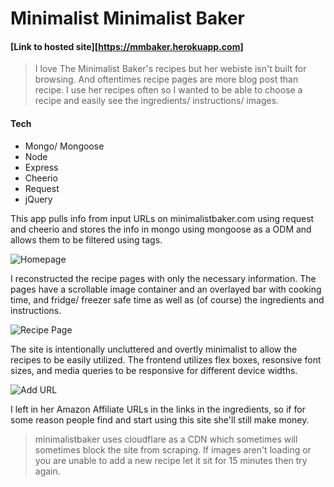 # Minimalist Minimalist Baker

#### [Link to hosted site][https://mmbaker.herokuapp.com]

> I love The Minimalist Baker's recipes but her webiste isn't built for browsing. And oftentimes recipe pages are more blog post than recipe. I use her recipes often so I wanted to be able to choose a recipe and easily see the ingredients/ instructions/ images.

#### Tech

- Mongo/ Mongoose
- Node
- Express
- Cheerio
- Request
- jQuery

This app pulls info from input URLs on minimalistbaker.com using request and cheerio and stores the info in mongo using mongoose as a ODM and allows them to be filtered using tags. 

![Homepage](https://i.imgur.com/OUrmyqC.jpg)

I reconstructed the recipe pages with only the necessary information. The pages have a scrollable image container and an overlayed bar with cooking time, and fridge/ freezer safe time as well as (of course) the ingredients and instructions. 

![Recipe Page](https://i.imgur.com/CLHJYRu.png)

The site is intentionally uncluttered and overtly minimalist to allow the recipes to be easily utilized. The frontend utilizes flex boxes, resonsive font sizes, and media queries to be responsive for different device widths.

![Add URL](https://i.imgur.com/jhJTSjr.png)

I left in her Amazon Affiliate URLs in the links in the ingredients, so if for some reason people find and start using this site she'll still make money.


>minimalistbaker uses cloudflare as a CDN which sometimes will sometimes block the site from scraping. If images aren't loading or you are unable to add a new recipe let it sit for 15 minutes then try again.
